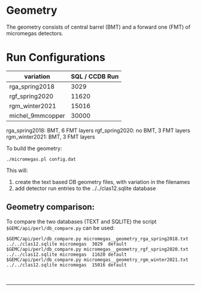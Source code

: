 # Geometry 

The geometry consists of central barrel (BMT) and a forward one (FMT) of micromegas detectors.

# Run Configurations

| variation        | SQL / CCDB Run | 
|------------------|----------------|
| rga_spring2018   | 3029           | 
| rgf_spring2020   | 11620          | 
| rgm_winter2021   | 15016          | 
| michel_9mmcopper | 30000          | 


rga_spring2018:  BMT, 6 FMT layers
rgf_spring2020:  no BMT, 3 FMT layers
rgm_winter2021:  BMT, 3 FMT layers

To build the geometry:

````./micromegas.pl config.dat````

This will:

1. create the text based DB geometry files, with variation in the filenames
2. add detector run entries to the ../../clas12.sqlite database



## Geometry comparison:

To compare the two databases (TEXT and SQLITE) the script ` $GEMC/api/perl/db_compare.py` can be used:

````
$GEMC/api/perl/db_compare.py micromegas__geometry_rga_spring2018.txt ../../clas12.sqlite micromegas  3029  default
$GEMC/api/perl/db_compare.py micromegas__geometry_rgf_spring2020.txt ../../clas12.sqlite micromegas  11620 default
$GEMC/api/perl/db_compare.py micromegas__geometry_rgm_winter2021.txt ../../clas12.sqlite micromegas  15016 default
````

<br/>

---
